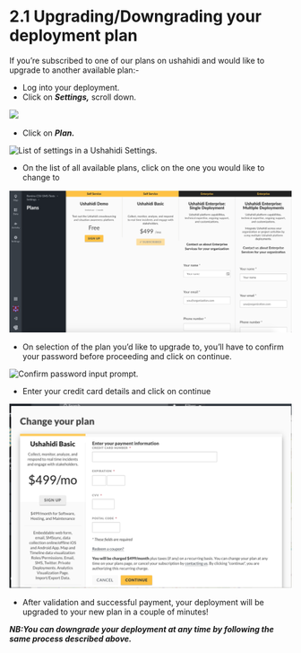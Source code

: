 # 2.1 Upgrading/Downgrading your deployment plan

If you’re subscribed to one of our plans on ushahidi and would like to upgrade to another available plan:-

* Log into your deployment.
* Click on _**Settings,**_ scroll down.

![](../.gitbook/assets/Click\_on\_settings.png)

* Click on _**Plan.**_

![List of settings in a Ushahidi Settings. ](../.gitbook/assets/Click\_on\_plan.png)

* On the list of all available plans, click on the one you would like to change to

![Plans page in a Ushahidi deployment listing "Demo", "Basic" and enterprise plans](<../.gitbook/assets/Screen Shot 2019-09-05 at 00.10.34.png>)

* On selection of the plan you’d like to upgrade to, you’ll have to confirm your password before proceeding and click on continue.

![Confirm password input prompt.](../.gitbook/assets/confirm\_password.png)

* Enter your credit card details and click on continue

![Plan change modal. Displays form to enter credit card information.](<../.gitbook/assets/Screen Shot 2019-09-05 at 00.13.09.png>)

* After validation and successful payment, your deployment will be upgraded to your new plan in a couple of minutes!

_**NB:You can downgrade your deployment at any time by following the same process described above.**_
